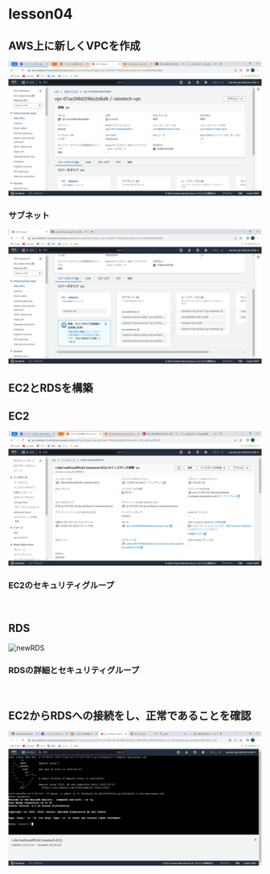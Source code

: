 # lesson04
## AWS上に新しくVPCを作成
![newVPC](img/lesson04-vpc.png)
### サブネット
![VPCsubnet](img/lesson04-vpc-subnet.png)
## EC2とRDSを構築
## EC2
![newEC2](img/lesson04-ec2.png)
### EC2のセキュリティグループ
![]()
![]()
![]()
![]()
## RDS
![newRDS]()
### RDSの詳細とセキュリティグループ
![]()
![]()
![]()
![]()
![]()
## EC2からRDSへの接続をし、正常であることを確認
![EC2 connect to RDS](img/lesson04-ec2-rds-connect.png)
